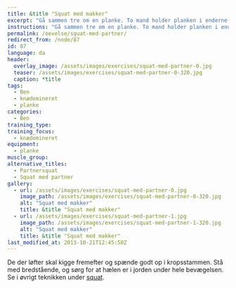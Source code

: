 ```yaml
---
title: &title "Squat med makker"
excerpt: "Gå sammen tre om en planke. To mand holder planken i enderne, mens den sidste stiller sig op på planken og holder balancen. De to der holder planken laver dybe benbøjninger."
instructions: "Gå sammen tre om en planke. To mand holder planken i enderne, mens den sidste stiller sig op på planken og holder balancen. De to der holder planken laver dybe benbøjninger."
permalink: /oevelse/squat-med-partner/
redirect_from: /node/87
id: 87
language: da
header:
  overlay_image: /assets/images/exercises/squat-med-partner-0.jpg
  teaser: /assets/images/exercises/squat-med-partner-0-320.jpg
  caption: *title
tags:
  - Ben
  - knædomineret
  - planke
categories:
  - Ben
training_type: 
training_focus: 
  - knædomineret
equipment:
  - planke
muscle_group:
alternative_titles:
  - Partnersquat
  - Squat med partner
gallery:
  - url: /assets/images/exercises/squat-med-partner-0.jpg
    image_path: /assets/images/exercises/squat-med-partner-0-320.jpg
    alt: "Squat med makker"
    title: &title "Squat med makker"
  - url: /assets/images/exercises/squat-med-partner-1.jpg
    image_path: /assets/images/exercises/squat-med-partner-1-320.jpg
    alt: "Squat med makker"
    title: &title "Squat med makker"
last_modified_at: 2013-10-21T12:45:50Z
---
```


De der løfter skal kigge fremefter og spænde godt op i kropsstammen. Stå med bredstående, og sørg for at hælen er i jorden under hele bevægelsen. Se i øvrigt teknikken under [squat](/oevelse/back-squat).
